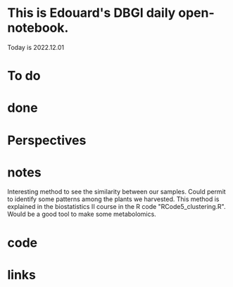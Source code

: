 
# This is Edouard's DBGI daily open-notebook.

Today is 2022.12.01

# To do

# done

# Perspectives

# notes

Interesting method to see the similarity between our samples. Could permit to identify some patterns among the plants we harvested. This method is explained in the biostatistics II course in the R code "RCode5_clustering.R". Would be a good tool to make some metabolomics.

# code

# links


